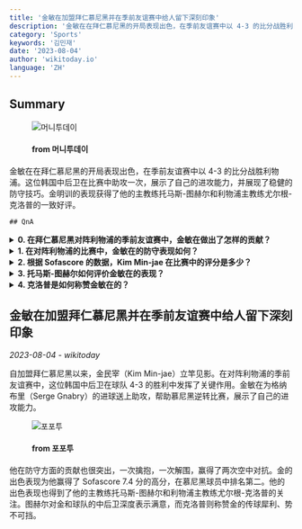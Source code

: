 ```yaml
---
title: '金敏在加盟拜仁慕尼黑并在季前友谊赛中给人留下深刻印象'
description: '金敏在在拜仁慕尼黑的开局表现出色，在季前友谊赛中以 4-3 的比分战胜利物浦。这位韩国中后卫在比赛中助攻一次，展示了自己的进攻能力，并展现了稳健的防守技巧。金明训的表现获得了他的主教练托马斯-图赫尔和利物浦主教练尤尔根-克洛普的一致好评。'
category: 'Sports'
keywords: '김민재'
date: '2023-08-04'
author: 'wikitoday.io'
language: 'ZH'
---
```


## Summary



<figure>
    <img src="https://thumb.mt.co.kr/21/2023/08/2023080323275287102_1.jpg" alt="머니투데이" />
    <figcaption>
        <h4> from 머니투데이</h4>
    </figcaption>
</figure>


金敏在在拜仁慕尼黑的开局表现出色，在季前友谊赛中以 4-3 的比分战胜利物浦。这位韩国中后卫在比赛中助攻一次，展示了自己的进攻能力，并展现了稳健的防守技巧。金明训的表现获得了他的主教练托马斯-图赫尔和利物浦主教练尤尔根-克洛普的一致好评。


    ## QnA

    
<details>
        <summary><b>0. 在拜仁慕尼黑对阵利物浦的季前友谊赛中，金敏在做出了怎样的贡献？</b></summary>
        金敏在助攻格纳布里（Serge Gnabry）进球，帮助拜仁慕尼黑在落后的情况下赢得比赛。
    </details>
    
<details>
        <summary><b>1. 在对阵利物浦的比赛中，金敏在的防守表现如何？</b></summary>
        Kim Min-jae 一次擒抱，一次解围，赢得了两次空中对抗，展示了他的防守技巧。
    </details>
    
<details>
        <summary><b>2. 根据 Sofascore 的数据，Kim Min-jae 在比赛中的评分是多少？</b></summary>
        金敏在获得了 Sofascore 7.4 分的高分，在拜仁慕尼黑球员中排名第二。
    </details>
    
<details>
        <summary><b>3. 托马斯-图赫尔如何评价金敏在的表现？</b></summary>
        托马斯-图赫尔对金敏在的表现和球队的中后卫深度表示满意。
    </details>
    
<details>
        <summary><b>4. 克洛普是如何称赞金敏在的？</b></summary>
        克洛普（Jurgen Klopp）形容金敏在的传球非常犀利，势不可挡。
    </details>
    


## 金敏在加盟拜仁慕尼黑并在季前友谊赛中给人留下深刻印象

_2023-08-04 - wikitoday_

自加盟拜仁慕尼黑以来，金民宰（Kim Min-jae）立竿见影。在对阵利物浦的季前友谊赛中，这位韩国中后卫在球队 4-3 的胜利中发挥了关键作用。金敏在为格纳布里（Serge Gnabry）的进球送上助攻，帮助慕尼黑逆转比赛，展示了自己的进攻能力。


<figure>
    <img src="https://cdn.fourfourtwo.co.kr/news/thumbnail/202308/38643_87925_4136_v150.jpg" alt="포포투" />
    <figcaption>
        <h4> from 포포투</h4>
    </figcaption>
</figure>


他在防守方面的贡献也很突出，一次擒抱，一次解围，赢得了两次空中对抗。金的出色表现为他赢得了 Sofascore 7.4 分的高分，在慕尼黑球员中排名第二。他的出色表现也得到了他的主教练托马斯-图赫尔和利物浦主教练尤尔根-克洛普的关注。图赫尔对金和球队的中后卫深度表示满意，而克洛普则称赞金的传球犀利、势不可挡。
